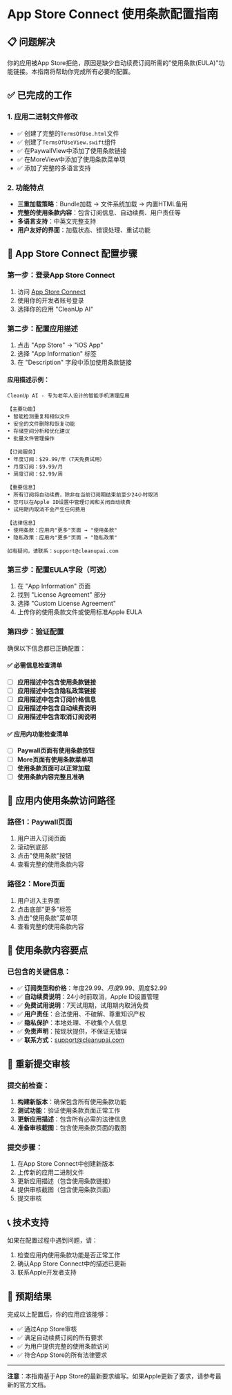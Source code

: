 # App Store Connect 使用条款配置指南

## 📋 问题解决

你的应用被App Store拒绝，原因是缺少自动续费订阅所需的"使用条款(EULA)"功能链接。本指南将帮助你完成所有必要的配置。

## ✅ 已完成的工作

### 1. 应用二进制文件修改
- ✅ 创建了完整的`TermsOfUse.html`文件
- ✅ 创建了`TermsOfUseView.swift`组件
- ✅ 在PaywallView中添加了使用条款链接
- ✅ 在MoreView中添加了使用条款菜单项
- ✅ 添加了完整的多语言支持

### 2. 功能特点
- **三重加载策略**：Bundle加载 → 文件系统加载 → 内置HTML备用
- **完整的使用条款内容**：包含订阅信息、自动续费、用户责任等
- **多语言支持**：中英文完整支持
- **用户友好的界面**：加载状态、错误处理、重试功能

## 🔧 App Store Connect 配置步骤

### 第一步：登录App Store Connect
1. 访问 [App Store Connect](https://appstoreconnect.apple.com)
2. 使用你的开发者账号登录
3. 选择你的应用 "CleanUp AI"

### 第二步：配置应用描述
1. 点击 "App Store" → "iOS App"
2. 选择 "App Information" 标签
3. 在 "Description" 字段中添加使用条款链接

#### 应用描述示例：
```
CleanUp AI - 专为老年人设计的智能手机清理应用

【主要功能】
• 智能检测重复和相似文件
• 安全的文件删除和恢复功能
• 存储空间分析和优化建议
• 批量文件管理操作

【订阅服务】
• 年度订阅：$29.99/年（7天免费试用）
• 月度订阅：$9.99/月
• 周度订阅：$2.99/周

【重要信息】
• 所有订阅将自动续费，除非在当前订阅期结束前至少24小时取消
• 您可以在Apple ID设置中管理订阅和关闭自动续费
• 试用期内取消不会产生任何费用

【法律信息】
• 使用条款：应用内"更多"页面 → "使用条款"
• 隐私政策：应用内"更多"页面 → "隐私政策"

如有疑问，请联系：support@cleanupai.com
```

### 第三步：配置EULA字段（可选）
1. 在 "App Information" 页面
2. 找到 "License Agreement" 部分
3. 选择 "Custom License Agreement"
4. 上传你的使用条款文件或使用标准Apple EULA

### 第四步：验证配置
确保以下信息都已正确配置：

#### ✅ 必需信息检查清单
- [ ] **应用描述中包含使用条款链接**
- [ ] **应用描述中包含隐私政策链接**
- [ ] **应用描述中包含订阅价格信息**
- [ ] **应用描述中包含自动续费说明**
- [ ] **应用描述中包含取消订阅说明**

#### ✅ 应用内功能检查清单
- [ ] **Paywall页面有使用条款按钮**
- [ ] **More页面有使用条款菜单项**
- [ ] **使用条款页面可以正常加载**
- [ ] **使用条款内容完整且准确**

## 📱 应用内使用条款访问路径

### 路径1：Paywall页面
1. 用户进入订阅页面
2. 滚动到底部
3. 点击"使用条款"按钮
4. 查看完整的使用条款内容

### 路径2：More页面
1. 用户进入主界面
2. 点击底部"更多"标签
3. 点击"使用条款"菜单项
4. 查看完整的使用条款内容

## 🎯 使用条款内容要点

### 已包含的关键信息：
- ✅ **订阅类型和价格**：年度$29.99、月度$9.99、周度$2.99
- ✅ **自动续费说明**：24小时前取消，Apple ID设置管理
- ✅ **免费试用说明**：7天试用期，试用期内取消免费
- ✅ **用户责任**：合法使用、不破解、尊重知识产权
- ✅ **隐私保护**：本地处理、不收集个人信息
- ✅ **免责声明**：按现状提供，不保证无错误
- ✅ **联系方式**：support@cleanupai.com

## 🚀 重新提交审核

### 提交前检查：
1. **构建新版本**：确保包含所有使用条款功能
2. **测试功能**：验证使用条款页面正常工作
3. **更新应用描述**：包含所有必需的法律信息
4. **准备审核截图**：包含使用条款页面的截图

### 提交步骤：
1. 在App Store Connect中创建新版本
2. 上传新的应用二进制文件
3. 更新应用描述（包含使用条款链接）
4. 提供审核截图（包含使用条款页面）
5. 提交审核

## 📞 技术支持

如果在配置过程中遇到问题，请：
1. 检查应用内使用条款功能是否正常工作
2. 确认App Store Connect中的描述已更新
3. 联系Apple开发者支持

## 🎉 预期结果

完成以上配置后，你的应用应该能够：
- ✅ 通过App Store审核
- ✅ 满足自动续费订阅的所有要求
- ✅ 为用户提供完整的使用条款访问
- ✅ 符合App Store的所有法律要求

---

**注意**：本指南基于App Store的最新要求编写。如果Apple更新了要求，请参考最新的官方文档。
